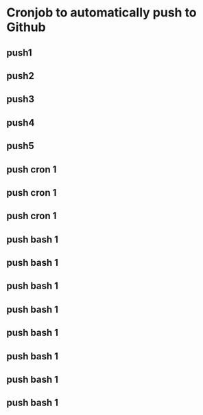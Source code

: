 # Cronjob to automatically push to Github
## push1
## push2
## push3
## push4
## push5
## push cron 1
## push cron 1
## push cron 1
## push bash 1
## push bash 1
## push bash 1
## push bash 1
## push bash 1
## push bash 1
## push bash 1
## push bash 1
